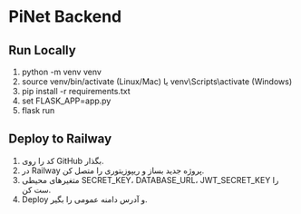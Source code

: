 # PiNet Backend

## Run Locally
1. python -m venv venv
2. source venv/bin/activate (Linux/Mac) یا venv\Scripts\activate (Windows)
3. pip install -r requirements.txt
4. set FLASK_APP=app.py
5. flask run

## Deploy to Railway
1. کد را روی GitHub بگذار.
2. در Railway پروژه جدید بساز و ریپوزیتوری را متصل کن.
3. متغیرهای محیطی SECRET_KEY، DATABASE_URL، JWT_SECRET_KEY را ست کن.
4. Deploy و آدرس دامنه عمومی را بگیر.